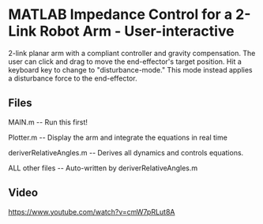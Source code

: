 # MATLAB Impedance Control for a 2-Link Robot Arm - User-interactive

2-link planar arm with a compliant controller and gravity compensation. The user can click and drag to move the end-effector's target position. Hit a keyboard key to change to "disturbance-mode." This mode instead applies a disturbance force to the end-effector.

## Files 

MAIN.m -- Run this first! 

Plotter.m -- Display the arm and integrate the equations in real time 

deriverRelativeAngles.m -- Derives all dynamics and controls equations. 

ALL other files -- Auto-written by deriverRelativeAngles.m

## Video

https://www.youtube.com/watch?v=cmW7pRLut8A
